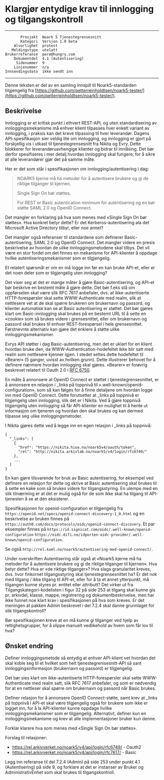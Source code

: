 Klargjør entydige krav til innlogging og tilgangskontroll
=========================================================

 ------------------  ---------------------------------
           Prosjekt  Noark 5 Tjenestegrensesnitt
           Kategori  Versjon 1.0 beta
        Alvorlighet  protest
       Meldingstype  utelatt
    Brukerreferanse  pere@hungry.com
        Dokumentdel  4.1 (Autentisering)
         Sidenummer  9
        Linjenummer  n/a
    Innsendingsdato  ikke sendt inn
 ------------------  ---------------------------------

Denne teksten er del av en samling innspill til Noark5-standarden
tilgjengelig fra
[https://github.com/petterreinholdtsen/noark5-tester/](https://github.com/petterreinholdtsen/noark5-tester/).

Beskrivelse
-----------

Innlogging er et kritisk punkt i ethvert REST-API, og uten
standardisering av innloggingsmekanisme må enhver klient tilpasses
hver enkelt variant av innlogging, i praksis kan det kreve tilpassing
til hver leverandør.  Dagens API-spesifikasjon sier veldig lite om
innlogging, og innlogging er gjort på forskjellig vis i utkast til
tjenestegrensesnitt fra Nikita og Evry.  Dette blokkerer for
leverandøruavhengige klienter og bidrar til innlåsing.  Det bør derfor
spesifiseres i mer detalj hvordan innlogging skal fungere, for å sikre
at alle leverandører gjør det på samme måte.

Her er det som står i spesifikasjonen om innlogging/autentisering i dag:

> NOARK5 kjerne må ha metoder for å autentisere brukere og gi de
> riktige tilganger til kjernen.
>
> Single Sign On bør støttes.
>
> For REST er Basic autentication minimum for autentisering og en bør
> støtte SAML 2.0 og OpenID Connect.

Det mangler en forklaring på hva som menes med «Single Sign On bør
støttes».  Hva konkret betyr dette?  Er det Kerberos-autentisering ala
det Microsoft Active Directory tilbyr, eller noe annet?

Det mangler også referanser til standardene som definerer
Basic-autentisering, SAML 2.0 og OpenID Connect.  Det mangler videre
en presis beskrivelse av hvordan de ulike innloggingsmetodene skal
tilbys.  Det vil være en stor fordel om det finnes en mekanisme for
API-klienter å oppdage hvilke autentiseringsmekanismer som er
tilgjengelig.

Et relatert spørsmål er om en må logge inn før en kan bruke API-et,
eller er det noen deler som er tilgjengelig uten innlogging?

Det viser seg at det er mange måter å gjøre Basic-autentisering, og
API-et bør beskrive en bestemt måte å gjøre dette.  Det bør f.eks stå
om oppførselen skal være slik RFC 7617 anbefaler, dvs. at
ikke-autentiserte HTTP-forespørsler skal sette WWW-Authenticate med
realm, slik at nettlesere vet at de skal spørre brukeren om brukernavn
og passord, og klienter automatisk kan se at Basic autentisering er
støttet.  Det bør gjøres klart om Basic-innlogging skal brukes på en
bestemt URL til å sette en «cookie» som så brukes videre i
grensesnittet, eller om brukernavn og passord skal brukes til enhver
REST-forespørsel i hele grensesnittet.  Førstnevnte alternativ kan
gjøre det enklere å støtte ulike innloggingsmekanismer.

Evrys API støtter i dag Basic-autentisering, men det er uklart for en
klient hvordan bruke den, da WWW-Authentication-hodefeltet ikke blir
satt med realm som nettlesere kjenner igjen.  I stedet settes dette
hodefeltet til «Bearer» (5 ganger, uvisst av hvilken grunn).  Dette
illustrerer behovet for å definere nærmere hvordan innlogging skal
gjøres.  «Bearer» er forøvrig beskrevet relatert til Oauth 2.0 i [RFC
6750](https://www.rfc-editor.org/rfc/rfc6750.txt).

En måte å annonsere at OpenID Connect er støttet i
tjenestegrensesnittet, er å annonsere en relasjon i _links på toppnivå
til «.well-known/openid-configuration», som så kan følges for å finne
detaljene om hvordan logge inn med OpenID Connect.  Dette forutsetter
at _links på toppnivå er tilgjengelig uten innlogging, slik det er i
Nikita.  Ved å gjøre toppnivå tilgjengelig uten innlogging så får
API-klienter en mulighet til å hente ut informasjon om tjeneren og
hvordan den skal brukes og kan dermed tilpasse seg ulike
innloggingsmetoder.

I Nikita gjøres dette ved å legge inn en egen relasjon i _links på
toppnivå:

```
{
  "_links": [
    {
      "href": "https://nikita.hioa.no/noark5v4/oauth/token",
      "rel": "http://nikita.arkivlab.no/noark5/v4/login/rfc6749/"
    },
    ...
  ]
}
```

En kan gjøre tilsvarende for bruk av Basic autentisering, for eksempel
ved definere en relasjon for dette og skrive at Basic autentisering
skal brukes til å sette en kake som så brukes videre for
tilgangsstyring.  En ulempe med en slik tilnærming er at det er mulig
også for de som ikke skal ha tilgang til API-tjenesten å se at den
eksisterer.

Spesifikasjonen for openid-configuration er tilgjengelig fra
`https://openid.net/specs/openid-connect-discovery-1_0.html` og en
beskrivelse av bruken finnes på
`https://auth0.com/docs/protocols/oidc/openid-connect-discovery`.  Et
par eksempler finnes på
`https://id.signicat.com/oidc/.well-known/openid-configuration`
`https://oidc.difi.no/idporten-oidc-provider/.well-known/openid-configuration`.

Se også `http://rel.kxml.no/noark5/autentisering-med-openid-connect/`.

Under overskriften Autentisering står også at «Noark5 kjerne må ha
metoder for å autentisere brukere og gi de riktige tilganger til
kjernen».  Hva betyr dette?  Hva er «de riktige tilganger»?  Hva slags
granularitet kreves, dvs. hvor finkornet tilgangsstyring skal
tjenestegrensesnittet ha?  Er det nok med tilgang / ikke tilgang til
API-et, eller for å ta et annet ytterpunkt, må tilgangen kunne styres
pr. entitet eller attributt?  Det virker ut fra
Tilgangskategori-kodelisten i figur 32 på side 253 at tilgang skal
kunne gis pr. arkivdel, klasse, mappe, registrering og
dokumentbeskrivelse, men har ikke funnet noe klart krav i
spesifikasjonen på hva som kreves.  Er det meningen at pakken Admin
beskrevet i del 7.2.4 skal danne grunnlaget for slik tilgangskontroll?

Bør spesifikasjonen kreve at en må kunne gi tilganger ved hjelp av
rettighetsgrupper, for å slippe manuelt vedlikehold av hvem som får
lov til hva?

Ønsket endring
--------------

Definer innloggingsmetode så entydig at enhver API-klient vet hvordan
det skal koble seg til et hvilket som helt tjenestegrenisesnitt-API så
sant innloggingsinformasjon (brukernavn og passord) er tilgjengelig.

Det bør sies klart om ikke-autentiserte HTTP-forespørsler skal sette
WWW-Authenticate med realm satt, slik RFC 7617 anbefaler, og som er
nødvendig for at en nettleser skal spørre om brukernavn og passord når
Basic brukes.

Definer relasjon for å annonsere OpenID Connect-støtte, samt krev at
_links på toppnivå i API-et skal være tilgjengelig også for brukere
som ikke er logget inn, for å la API-klienter kunne oppdage hvilke
innloggingsmekanismer som er tilgjengelig.  Alternativt, definer kun
en innloggingsmekanisme og krev at alle implementasjoner bruker kun
denne.

Forklar klarere hva som menes med «Single Sign On bør støttes».

Forslag til relasjoner:

 * https://rel.arkivverket.no/noark5/v4/api/login/rfc6749/ - Oauth2
 * https://rel.arkivverket.no/noark5/v4/api/login/rfc7617/ - Basic

Legg inn referanse til del 7.2.4 (Admin) på side 253 under punkt 4.1
(Autentisering) på side 9, og forklare at det er instanser av Bruker
og AdministrativEnhet som skal brukes til tilgangskontroll.

